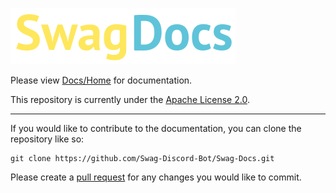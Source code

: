 ![](https://github.com/Swag-Discord-Bot/Swag-Docs/blob/main/Assets/DocsLogo.png?raw=true)

Please view [Docs/Home](docs/Home.md) for documentation. 

This repository is currently under the [Apache License 2.0](LICENSE).

---

If you would like to contribute to the documentation, you can clone the repository like so:
```
git clone https://github.com/Swag-Discord-Bot/Swag-Docs.git
```
Please create a [pull request](https://github.com/Swag-Discord-Bot/Swag-Docs/pulls) for any changes you would like to commit.
